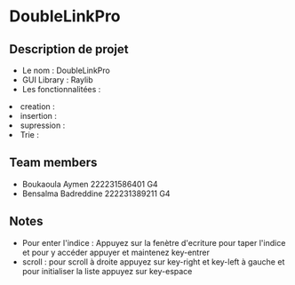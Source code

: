 # DoubleLinkPro 

<h2>Description de projet </h2>
<ul>
    <li> Le nom : DoubleLinkPro </li>
    <li> GUI Library : Raylib </li>
    <li>Les fonctionnalitées : </li>
</ul> 
    <dl>
    <li> creation : </li>
    <li> insertion : </li>
    <li> supression : </li>
    <li> Trie : </li>
    </dl>
    

<h2>Team members</h2>

<ul>
    <li>Boukaoula Aymen 222231586401 G4</li>
    <li>Bensalma Badreddine 222231389211 G4</li>
</ul> 


<h2>Notes</h2>

<ul>
    <li> Pour enter l'indice : Appuyez sur la fenètre d'ecriture pour taper l'indice et pour y accéder appuyer et maintenez key-entrer</li>
    <li> scroll : pour scroll à droite appuyez sur key-right et key-left à gauche et pour initialiser la liste appuyez sur key-espace</li>
</ul> 

